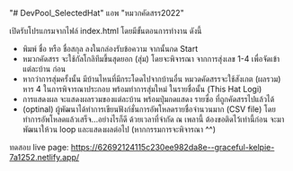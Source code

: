"# DevPool_SelectedHat" 
แอพ "หมวกคัดสรร2022"

เปิดรับโปรแกรมจากไฟล์ index.html โดยมีขั้นตอนการทำงาน ดังนี้
- พิมพ์ ชื่อ หรือ ชื่อสกุล ลงในกล่องรับข้อความ จากนั้นกด Start
- หมวกคัดสรร จะใช้กัลโกลิทึมขึ้นสุดยอก (สุ่ม) โดยจะพิจารณา จากการสุ่งเลข 1-4 เพื่อจัดเข้าแต่ละบ้าน ก่อน
- หากว่าการสุ่มครั้งนั้น มีบ้านไหนที่มีกระโดดไปจากบ้านอื่น หมวดคัดสรรจะใช้สังเกต (ผลรวม) หาร 4 ในการพิจารณาประกอบ พร้อมทำการสุ่มใหม่ ในรายชื่อนั้น (This Hat Logi)
- การแสดงผล จะแสดงผลรวมของแต่ละบ้าน พร้อมปุ่มกดแสดง รายซื่อ ที่ถูกคัดสรรไปแล้วได้
- (optinal) ผู้พัฒนาได้ทำการเขียนฟังก์ชั่นการอัพโหลดรายชื่อจำนวนมาก (CSV file) โดยทำการอัพโหลดแล้วเสร็จ...อย่างไรก็ดี ด้วยเวลาที่จำกัด ณ เพลานี้ ต้องขอติดไว้เท่านี้ก่อน จะมาพัฒนาให้วน loop และแสดงผลต่อไป (หากกรรมการจะพิจารณา ^^)

ทดสอบ live page: https://62692124115c230ee982da8e--graceful-kelpie-7a1252.netlify.app/

